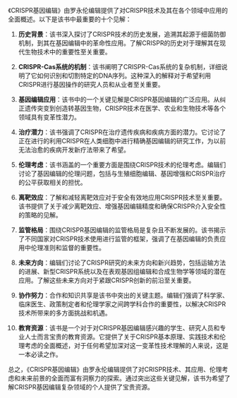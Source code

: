 《CRISPR基因编辑》由罗永伦编辑提供了对CRISPR技术及其在各个领域中应用的全面概述。以下是该书中最重要的十个见解：

1. **历史背景**：该书深入探讨了CRISPR技术的历史发展，追溯其起源于细菌防御机制，到其在基因编辑中的革命性应用。了解CRISPR的历史对于理解其在现代生物技术中的重要性至关重要。

2. **CRISPR-Cas系统的机制**：该书阐明了CRISPR-Cas系统的复杂机制，详细说明了它如何识别和切割特定的DNA序列。这种深入的解释对于希望利用CRISPR进行基因操作的研究人员和从业者至关重要。

3. **基因编辑应用**：该书中的一个关键见解是CRISPR基因编辑的广泛应用。从纠正遗传突变到创造转基因生物，CRISPR技术在医学、农业和生物技术等各个领域具有变革性潜力。

4. **治疗潜力**：该书强调了CRISPR在治疗遗传疾病和疾病方面的潜力。它讨论了正在进行的利用CRISPR在人类细胞中进行精确基因编辑的研究工作，为以前无法治愈的疾病开发新疗法带来了希望。

5. **伦理考虑**：该书涵盖的一个重要方面是围绕CRISPR技术的伦理考虑。编辑们讨论了基因编辑的伦理问题，包括与生殖细胞编辑、基因增强和CRISPR治疗的公平获取相关的担忧。

6. **离靶效应**：了解和减轻离靶效应对于安全有效地应用CRISPR技术至关重要。该书提供了关于减少离靶效应、增强基因编辑精度和确保CRISPR介入安全性的策略的见解。

7. **监管格局**：围绕CRISPR基因编辑的监管格局是复杂且不断发展的。该书揭示了不同国家对CRISPR技术使用进行监管的框架，强调了在基因编辑的负责应用中伦理准则和监督的重要性。

8. **未来方向**：编辑们讨论了CRISPR研究的未来方向和新兴趋势，包括运输方法的进展、新型CRISPR系统以及在表观基因组编辑和合成生物学等领域的潜在应用。了解这些未来方向对于紧跟CRISPR创新的前沿至关重要。

9. **协作努力**：合作和知识共享是该书中突出的关键主题。编辑们强调了科学家、临床医生、政策制定者和伦理学家之间跨学科合作的重要性，以解决CRISPR技术所带来的多方面挑战和机遇。

10. **教育资源**：该书是一个对于对CRISPR基因编辑感兴趣的学生、研究人员和专业人士而言宝贵的教育资源。它提供了关于CRISPR基本原理、实践技术和伦理考虑的全面概述，对于任何希望加深对这一变革性技术理解的人来说，这是一本必读之作。

总之，《CRISPR基因编辑》由罗永伦编辑提供了对CRISPR技术、其应用、伦理考虑和未来前景的全面而富有洞察力的探索。通过突出这些关键见解，该书为希望了解CRISPR基因编辑复杂领域的个人提供了宝贵资源。